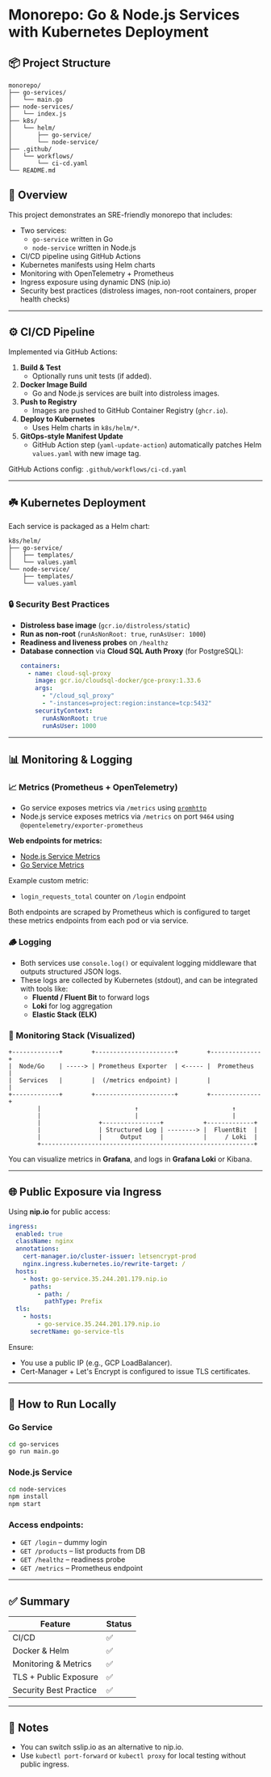 # Monorepo: Go & Node.js Services with Kubernetes Deployment

## 📦 Project Structure

```
monorepo/
├── go-services/
│   └── main.go
├── node-services/
│   └── index.js
├── k8s/
│   └── helm/
│       ├── go-service/
│       └── node-service/
├── .github/
│   └── workflows/
│       └── ci-cd.yaml
└── README.md
```

## 🚀 Overview

This project demonstrates an SRE-friendly monorepo that includes:

- Two services:
  - `go-service` written in Go
  - `node-service` written in Node.js
- CI/CD pipeline using GitHub Actions
- Kubernetes manifests using Helm charts
- Monitoring with OpenTelemetry + Prometheus
- Ingress exposure using dynamic DNS (nip.io)
- Security best practices (distroless images, non-root containers, proper health checks)

---

## ⚙️ CI/CD Pipeline

Implemented via GitHub Actions:

1. **Build & Test**
   - Optionally runs unit tests (if added).
2. **Docker Image Build**
   - Go and Node.js services are built into distroless images.
3. **Push to Registry**
   - Images are pushed to GitHub Container Registry (`ghcr.io`).
4. **Deploy to Kubernetes**
   - Uses Helm charts in `k8s/helm/*`.
5. **GitOps-style Manifest Update**
   - GitHub Action step (`yaml-update-action`) automatically patches Helm `values.yaml` with new image tag.

GitHub Actions config: `.github/workflows/ci-cd.yaml`

---

## ☘️ Kubernetes Deployment

Each service is packaged as a Helm chart:

```
k8s/helm/
├── go-service/
│   ├── templates/
│   └── values.yaml
└── node-service/
    ├── templates/
    └── values.yaml
```

### 🔒 Security Best Practices

- **Distroless base image** (`gcr.io/distroless/static`)
- **Run as non-root** (`runAsNonRoot: true`, `runAsUser: 1000`)
- **Readiness and liveness probes** on `/healthz`
- **Database connection** via **Cloud SQL Auth Proxy** (for PostgreSQL):
  ```yaml
  containers:
    - name: cloud-sql-proxy
      image: gcr.io/cloudsql-docker/gce-proxy:1.33.6
      args:
        - "/cloud_sql_proxy"
        - "-instances=project:region:instance=tcp:5432"
      securityContext:
        runAsNonRoot: true
        runAsUser: 1000
  ```

---

## 📊 Monitoring & Logging

### 📈 Metrics (Prometheus + OpenTelemetry)

- Go service exposes metrics via `/metrics` using [`promhttp`](https://pkg.go.dev/github.com/prometheus/client_golang/prometheus/promhttp)
- Node.js service exposes metrics via `/metrics` on port `9464` using `@opentelemetry/exporter-prometheus`

**Web endpoints for metrics:**
- [Node.js Service Metrics](http://node-service.35.244.201.179.nip.io/metrics)
- [Go Service Metrics](http://go-service.35.244.201.179.nip.io/metrics)

Example custom metric:
- `login_requests_total` counter on `/login` endpoint

Both endpoints are scraped by Prometheus which is configured to target these metrics endpoints from each pod or via service.

### 🪵 Logging

- Both services use `console.log()` or equivalent logging middleware that outputs structured JSON logs.
- These logs are collected by Kubernetes (stdout), and can be integrated with tools like:
  - **Fluentd / Fluent Bit** to forward logs
  - **Loki** for log aggregation
  - **Elastic Stack (ELK)**

### 🔧 Monitoring Stack (Visualized)

```
+-------------+        +----------------------+        +--------------+
|  Node/Go    | -----> | Prometheus Exporter  | <----- |  Prometheus  |
|  Services   |        |  (/metrics endpoint) |        |              |
+-------------+        +----------------------+        +--------------+
        |                          ↑                          ↑
        |                          |                          |
        |                +----------------+           +-------------+
        |                | Structured Log | --------> |  FluentBit  |
        |                |     Output     |           |     / Loki  |
        +-----------------------------------------------------------+
```

You can visualize metrics in **Grafana**, and logs in **Grafana Loki** or Kibana.

---

## 🌐 Public Exposure via Ingress

Using **nip.io** for public access:

```yaml
ingress:
  enabled: true
  className: nginx
  annotations:
    cert-manager.io/cluster-issuer: letsencrypt-prod
    nginx.ingress.kubernetes.io/rewrite-target: /
  hosts:
    - host: go-service.35.244.201.179.nip.io
      paths:
        - path: /
          pathType: Prefix
  tls:
    - hosts:
        - go-service.35.244.201.179.nip.io
      secretName: go-service-tls
```

Ensure:

- You use a public IP (e.g., GCP LoadBalancer).
- Cert-Manager + Let's Encrypt is configured to issue TLS certificates.

---

## 🧰 How to Run Locally

### Go Service

```bash
cd go-services
go run main.go
```

### Node.js Service

```bash
cd node-services
npm install
npm start
```

### Access endpoints:

- `GET /login` – dummy login
- `GET /products` – list products from DB
- `GET /healthz` – readiness probe
- `GET /metrics` – Prometheus endpoint

---

## ✅ Summary

| Feature                | Status |
| ---------------------- | ------ |
| CI/CD                  | ✅      |
| Docker & Helm          | ✅      |
| Monitoring & Metrics   | ✅      |
| TLS + Public Exposure  | ✅      |
| Security Best Practice | ✅      |

---

## 🧠 Notes

- You can switch sslip.io as an alternative to nip.io.
- Use `kubectl port-forward` or `kubectl proxy` for local testing without public ingress.

